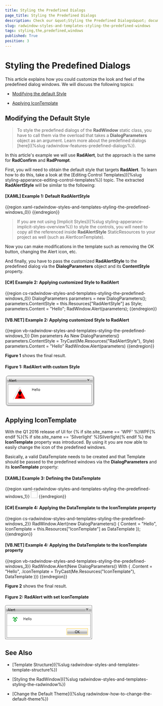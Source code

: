 ```yaml
---
title: Styling the Predefined Dialogs
page_title: Styling the Predefined Dialogs
description: Check our &quot;Styling the Predefined Dialogs&quot; documentation article for the RadWindow {{ site.framework_name }} control.
slug: radwindow-styles-and-templates-styling-the-predefined-windows
tags: styling,the,predefined,windows
published: True
position: 3
---
```


# Styling the Predefined Dialogs

This article explains how you could customize the look and feel of the predefined dialog windows. We will discuss the following topics:

* [Modifying the default Style](#modifying-the-default-style)

* [Applying IconTemplate](#applying-icontemplate)

## Modifying the Default Style

>To style the predefined dialogs of the __RadWindow__ static class, you have to call them via the overload that takes a __DialogParameters__ object as an argument. Learn more about the predefined dialogs [here]({%slug radwindow-features-predefined-dialogs%}).

In this article's example we will use __RadAlert__, but the approach is the same for __RadConfirm__ and __RadPrompt__.

First, you will need to obtain the default style that targets __RadAlert__. To learn how to do this, take a look at the [Editing Control Templates]({%slug styling-apperance-editing-control-templates%}) topic. The extracted __RadAlertStyle__ will be similar to the following:

#### __[XAML] Example 1: Default RadAlertStyle__

{{region xaml-radwindow-styles-and-templates-styling-the-predefined-windows_0}}
	<Style x:Key="RadAlertStyle" TargetType="telerik:RadAlert">
	    <Setter Property="IsTabStop" Value="False"/>
	    <Setter Property="MinWidth" Value="275"/>
	    <Setter Property="MaxWidth" Value="500"/>
	    <Setter Property="SnapsToDevicePixels" Value="True"/>
	    <Setter Property="Template">
	        <Setter.Value>
	            <ControlTemplate TargetType="telerik:RadAlert">
	                <!--...-->
	            </ControlTemplate>
	        </Setter.Value>
	    </Setter>
	</Style>
{{endregion}}

>If you are not using [Implicit Styles]({%slug styling-apperance-implicit-styles-overview%}) to style the controls, you will need to copy all the referenced inside __RadAlertStyle__ StaticResources to your project as well (such as AlertIconTemplate).

Now you can make modifications in the template such as removing the OK button, changing the Alert icon, etc.

And finally, you have to pass the customized __RadAlertStyle__ to the predefined dialog via the __DialogParameters__ object and its __ContentStyle__ property.

#### __[C#] Example 2: Applying customized Style to RadAlert__

{{region cs-radwindow-styles-and-templates-styling-the-predefined-windows_0}}
	DialogParameters parameters = new DialogParameters();
	parameters.ContentStyle = this.Resources["RadAlertStyle"] as Style;
	parameters.Content = "Hello";
	RadWindow.Alert(parameters);
{{endregion}}

#### __[VB.NET] Example 2: Applying customized Style to RadAlert__

{{region vb-radwindow-styles-and-templates-styling-the-predefined-windows_1}}
	Dim parameters As New DialogParameters()
	parameters.ContentStyle = TryCast(Me.Resources("RadAlertStyle"), Style)
	parameters.Content = "Hello"
	RadWindow.Alert(parameters)
{{endregion}}

__Figure 1__ shows the final result.

#### __Figure 1: RadAlert with custom Style__
![](images/RadWindow_Styles_and_Templates_Styling_the_Predefined_Windows_01.png)

## Applying IconTemplate

With the Q1 2016 release of UI for {% if site.site_name == 'WPF' %}WPF{% endif %}{% if site.site_name == 'Silverlight' %}Silverlight{% endif %} the __IconTemplate__ property was introduced. By using it you are now able to easily change the icon of the predefined windows.  

Basically, a valid DataTemplate needs to be created and that Template should be passed to the predefined windows via the __DialogParameters__ and its __IconTemplate__ property:

#### __[XAML] Example 3: Defining the DataTemplate__

{{region xaml-radwindow-styles-and-templates-styling-the-predefined-windows_1}}
	<DataTemplate x:Key="IconTemplate">
	    <Image Source="telerik.png" Stretch="Fill" Width="22" Height="22"/>
	</DataTemplate>
{{endregion}}

#### __[C#] Example 4: Applying the DataTemplate to the IconTemplate property__

{{region cs-radwindow-styles-and-templates-styling-the-predefined-windows_2}}
	RadWindow.Alert(new DialogParameters()
	{
	    Content = "Hello",
	    IconTemplate = this.Resources["IconTemplate"] as DataTemplate
	});
{{endregion}}

#### __[VB.NET] Example 4: Applying the DataTemplate to the IconTemplate property__

{{region vb-radwindow-styles-and-templates-styling-the-predefined-windows_3}}
	RadWindow.Alert(New DialogParameters() With
	{
	    .Content = "Hello",
	    .IconTemplate = TryCast(Me.Resources("IconTemplate"), DataTemplate
	)})
{{endregion}}

__Figure 2__ shows the final result.

#### __Figure 2: RadAlert with set IconTemplate__
![](images/RadWindow_Styles_and_Templates_Styling_the_Predefined_Windows_02.png)

## See Also

 * [Template Structure]({%slug radwindow-styles-and-templates-template-structure%})

 * [Styling the RadWindow]({%slug radwindow-styles-and-templates-styling-the-radwindow%})

 * [Change the Default Theme]({%slug radwindow-how-to-change-the-default-theme%})
